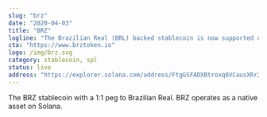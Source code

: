 ```yaml
---
slug: "brz"
date: "2020-04-03"
title: "BRZ"
logline: "The Brazilian Real (BRL) backed stablecoin is now supported on the Solana blockchain."
cta: "https://www.brztoken.io"
logo: /img/brz.svg
category: stablecoin, spl
status: live
address: "https://explorer.solana.com/address/FtgGSFADXBtroxq8VCausXRr2of47QBf5AS1NtZCu4GD"
---
```


The BRZ stablecoin with a 1:1 peg to Brazilian Real. BRZ operates as a native asset on Solana.
